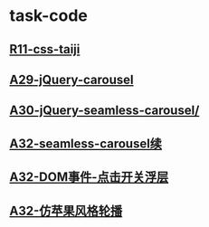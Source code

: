 # task-code

## [R11-css-taiji](https://zerolhao.github.io/task-code/r11-css-taiji/index.html)
## [A29-jQuery-carousel](https://zerolhao.github.io/task-code/A29-jQuery-carousel/index.html)
## [A30-jQuery-seamless-carousel/](https://zerolhao.github.io/task-code/A30-jQuery-seamless-carousel/index.html)
## [A32-seamless-carousel续](https://zerolhao.github.io/task-code/A32-seamless-carousel%E7%BB%AD/index.html)
## [A32-DOM事件-点击开关浮层](https://zerolhao.github.io/task-code/A32-seamless-carousel%E7%BB%AD/Dom%E4%BA%8B%E4%BB%B6-%E7%82%B9%E5%87%BB%E6%B5%AE%E5%B1%82.html)
## [A32-仿苹果风格轮播](https://zerolhao.github.io/task-code/A32-%E4%BB%BF%E8%8B%B9%E6%9E%9C%E9%A3%8E%E6%A0%BC%E8%BD%AE%E6%92%AD/index.html)